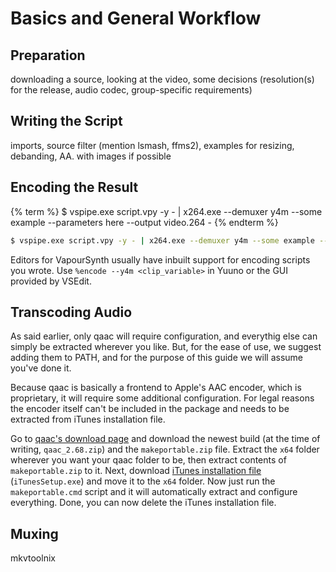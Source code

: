 # Basics and General Workflow

## Preparation

downloading a source, looking at the video, some decisions
(resolution(s) for the release, audio codec, group-specific
requirements)


## Writing the Script

imports, source filter (mention lsmash, ffms2), examples for resizing,
debanding, AA. with images if possible

## Encoding the Result

{% term %}
$ vspipe.exe script.vpy -y - | x264.exe --demuxer y4m --some example --parameters here --output video.264 -
{% endterm %}

```sh
$ vspipe.exe script.vpy -y - | x264.exe --demuxer y4m --some example --parameters here --output video.264 -
```

Editors for VapourSynth usually have inbuilt support for encoding
scripts you wrote. Use `%encode --y4m <clip_variable>` in Yuuno or the GUI
provided by VSEdit.


## Transcoding Audio
As said earlier, only qaac will require configuration,
and everythig else can simply be extracted wherever you like.
But, for the ease of use, we suggest adding them to PATH,
and for the purpose of this guide we will assume you've done it.

Because qaac is basically a frontend to Apple's AAC encoder,
which is proprietary, it will require some additional configuration. 
For legal reasons the encoder itself can't be included in the package
and needs to be extracted from iTunes installation file.

Go to [qaac's download page][qaac] and download the newest build
(at the time of writing, `qaac_2.68.zip`) and the `makeportable.zip` file.
Extract the `x64` folder wherever you want your qaac folder to be,
then extract contents of `makeportable.zip` to it.
Next, download [iTunes installation file][itunes] (`iTunesSetup.exe`)
and move it to the `x64` folder.
Now just run the `makeportable.cmd` script
and it will automatically extract and configure everything.
Done, you can now delete the iTunes installation file.

[itunes]: https://secure-appldnld.apple.com/itunes12/041-02279-20180912-24D8EE3A-AC7A-11E8-BE19-C36F1B1141A5/iTunesSetup.exe
[qaac]: https://sites.google.com/site/qaacpage/cabinet

## Muxing

mkvtoolnix
